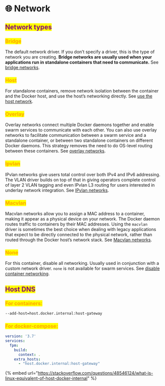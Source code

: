 # 🌐 Network

## <mark style="color:purple;">Network types</mark> <a href="#network-types" id="network-types"></a>

### <mark style="color:orange;">Bridge</mark> <a href="#bridge" id="bridge"></a>

The default network driver. If you don’t specify a driver, this is the type of network you are creating. **Bridge networks are usually used when your applications run in standalone containers that need to communicate.** See [bridge networks](https://docs.docker.com/network/bridge/).

### <mark style="color:orange;">Host</mark> <a href="#host" id="host"></a>

For standalone containers, remove network isolation between the container and the Docker host, and use the host’s networking directly. See [use the host network](https://docs.docker.com/network/host/).

### <mark style="color:orange;">Overlay</mark> <a href="#overlay" id="overlay"></a>

Overlay networks connect multiple Docker daemons together and enable swarm services to communicate with each other. You can also use overlay networks to facilitate communication between a swarm service and a standalone container, or between two standalone containers on different Docker daemons. This strategy removes the need to do OS-level routing between these containers. See [overlay networks](https://docs.docker.com/network/overlay/).

### <mark style="color:orange;">Ipvlan</mark> <a href="#ipvlan" id="ipvlan"></a>

IPvlan networks give users total control over both IPv4 and IPv6 addressing. The VLAN driver builds on top of that in giving operators complete control of layer 2 VLAN tagging and even IPvlan L3 routing for users interested in underlay network integration. See [IPvlan networks](https://docs.docker.com/network/ipvlan/).

### <mark style="color:orange;">Macvlan</mark> <a href="#macvlan" id="macvlan"></a>

Macvlan networks allow you to assign a MAC address to a container, making it appear as a physical device on your network. The Docker daemon routes traffic to containers by their MAC addresses. Using the `macvlan` driver is sometimes the best choice when dealing with legacy applications that expect to be directly connected to the physical network, rather than routed through the Docker host’s network stack. See [Macvlan networks](https://docs.docker.com/network/macvlan/).

### <mark style="color:orange;">None</mark> <a href="#none" id="none"></a>

For this container, disable all networking. Usually used in conjunction with a custom network driver. `none` is not available for swarm services. See [disable container networking](https://docs.docker.com/network/none/).

## <mark style="color:purple;">Host DNS</mark> <a href="#host-dns" id="host-dns"></a>

### <mark style="color:orange;">For containers:</mark> <a href="#for-containers" id="for-containers"></a>

```bash
--add-host=host.docker.internal:host-gateway
```

### <mark style="color:orange;">For docker-compose:</mark>

```yaml
version: '3.7'
services:
  fpm:
    build:
      context: .
    extra_hosts:
      - "host.docker.internal:host-gateway"

```

{% embed url="https://stackoverflow.com/questions/48546124/what-is-linux-equivalent-of-host-docker-internal" %}
